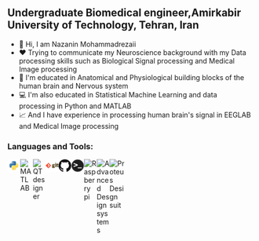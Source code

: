 ## Undergraduate Biomedical engineer,Amirkabir University of Technology, Tehran, Iran 
- 👋 Hi, I am Nazanin Mohammadrezaii 
- ❤️ Trying to communicate my Neuroscience background with my Data processing skills such as Biological Signal processing and Medical Image processing
- 📗 I'm educated in Anatomical and Physiological building blocks of the human brain and Nervous system 
- 💻 I'm also educated in Statistical Machine Learning and data processing in Python and MATLAB
- 📈 And I have experience in processing human brain's signal in EEGLAB and Medical Image processing

### Languages and Tools:
<img align="left" alt="python" width="26px" src="https://raw.githubusercontent.com/github/explore/80688e429a7d4ef2fca1e82350fe8e3517d3494d/topics/python/python.png" />
<img align="left" alt="MATLAB" width="26px" src="https://icons.iconarchive.com/icons/alecive/flatwoken/128/Apps-Matlab-icon.png" />
<img align="left" alt="QT designer" width="26px" src="https://icons.iconarchive.com/icons/bokehlicia/captiva/128/QtProject-creator-icon.png" />
<img align="left" alt="Git" width="26px" src="https://raw.githubusercontent.com/github/explore/80688e429a7d4ef2fca1e82350fe8e3517d3494d/topics/git/git.png" />
<img align="left" alt="GitHub" width="26px" src="https://raw.githubusercontent.com/github/explore/78df643247d429f6cc873026c0622819ad797942/topics/github/github.png" />
<img align="left" alt="Terminal" width="26px" src="https://raw.githubusercontent.com/github/explore/80688e429a7d4ef2fca1e82350fe8e3517d3494d/topics/terminal/terminal.png" />
<img align="left" alt="Raspberry pi" width="26px" src="https://upload.wikimedia.org/wikipedia/de/c/cb/Raspberry_Pi_Logo.svg" />
<img align="left" alt="Advanced Design systems" width="26px" src="https://downloadly.net/wp-content/uploads/2020/03/Advanced-Design-System.png" />
<img align="left" alt="Proteus Design suit" width="35px" src="https://upload.wikimedia.org/wikipedia/en/5/5a/Proteus_Design_Suite_Atom_Logo.png" />
